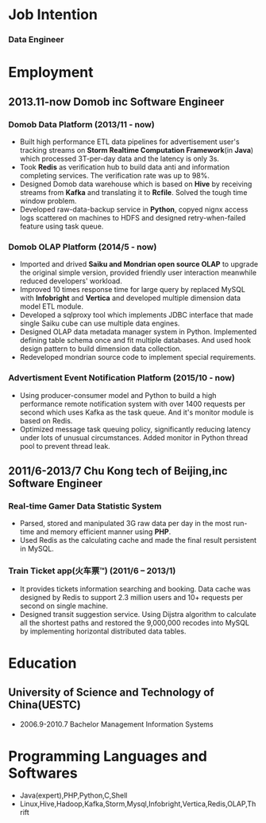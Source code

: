 # Job Intention 

### Data Engineer

# Employment

## 2013.11-now        Domob inc             Software Engineer

### Domob Data Platform (2013/11 - now)

* Built high performance ETL data pipelines for advertisement user's tracking streams on **Storm Realtime Computation Framework**(in **Java**) which processed 3T-per-day data and the latency is only 3s.
* Took **Redis** as verification hub to build data anti and information completing services. The verification rate was up to 98%.
* Designed Domob data warehouse which is based on **Hive** by receiving streams from **Kafka** and translating it to **Rcfile**. Solved the tough time window problem.
* Developed raw-data-backup service in **Python**, copyed nignx access logs scattered on machines to HDFS and designed retry-when-failed feature using task queue.

### Domob OLAP Platform (2014/5 - now)

* Imported and drived **Saiku and Mondrian open source OLAP** to upgrade the original simple version, provided friendly user interaction meanwhile reduced developers' workload.
* Improved 10 times response time for large query by replaced MySQL with **Infobright** and **Vertica** and developed multiple dimension data model ETL module.
* Developed a sqlproxy tool which implements JDBC interface that made single Saiku cube can use multiple data engines.
* Designed OLAP data metadata manager system in Python. Implemented defining table schema once and fit multiple databases. And used hook design pattern to build dimension data collection.
* Redeveloped mondrian source code to implement special requirements.

### Advertisment Event Notification Platform (2015/10 - now)

* Using producer-consumer model and Python to build a high performance remote notification system with over 1400 requests per second which uses Kafka as the task queue. And it's monitor module is based on Redis.
* Optimized message task queuing policy, significantly reducing latency under lots of unusual circumstances. Added monitor in Python thread pool to prevent thread leak.

## 2011/6-2013/7     Chu Kong tech of Beijing,inc      Software Engineer

### Real-time Gamer Data Statistic System

* Parsed, stored and manipulated 3G raw data per day in the most run-time and memory efficient manner using **PHP**.
* Used Redis as the calculating cache and made the final result persistent in MySQL.

### Train Ticket app(火车票™) (2011/6 – 2013/1)

* It provides tickets information searching and booking. Data cache was designed by Redis to support 2.3 million users and 10+ requests per second on single machine.
* Designed transit suggestion service. Using Dijstra algorithm to calculate all the shortest paths and restored the 9,000,000 recodes into MySQL by implementing horizontal distributed data tables.

# Education

## University of Science and Technology of China(UESTC)

* 2006.9-2010.7   Bachelor     Management Information Systems

# Programming Languages and Softwares

* Java(expert),PHP,Python,C,Shell
* Linux,Hive,Hadoop,Kafka,Storm,Mysql,Infobright,Vertica,Redis,OLAP,Thrift
